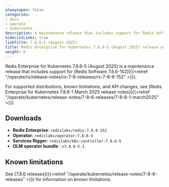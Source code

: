 ```yaml
---
alwaysopen: false
categories:
- docs
- operate
- kubernetes
description: A maintenance release that includes support for Redis Software 7.8.6-152.
hideListLinks: true
linkTitle: 7.8.6-5 (August 2025)
title: Redis Enterprise for Kubernetes 7.8.6-5 (August 2025) release notes
weight: 0
---
```


Redis Enterprise for Kubernetes 7.8.6-5 (August 2025) is a maintenance release that includes support for [Redis Software 7.8.6-152]({{<relref "/operate/rs/release-notes/rs-7-8-releases/rs-7-8-6-152" >}}).

For supported distributions, known limitations, and API changes, see [Redis Enterprise for Kubernetes 7.8.6-1 March 2025 release notes]({{<relref "/operate/kubernetes/release-notes/7-8-6-releases/7-8-6-1-march2025" >}}).

## Downloads

- **Redis Enterprise**: `redislabs/redis:7.8.6-152`
- **Operator**: `redislabs/operator:7.8.6-5`
- **Services Rigger**: `redislabs/k8s-controller:7.8.6-5`
- **OLM operator bundle** : `v7.8.6-5.1`

## Known limitations

See [7.8.6 releases]({{<relref "/operate/kubernetes/release-notes/7-8-6-releases" >}}) for information on known limitations.

